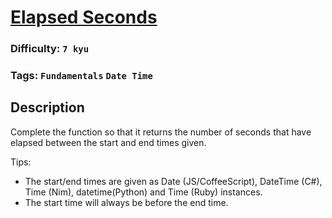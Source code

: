 # [Elapsed Seconds](https://www.codewars.com/kata/517b25a48557c200b800000c)

### Difficulty: `7 kyu`

### Tags: `Fundamentals` `Date Time`

## Description

Complete the function so that it returns the number of seconds that have elapsed between the start and end times given.

Tips:
- The start/end times are given as Date (JS/CoffeeScript), DateTime (C#), Time (Nim), datetime(Python) and Time (Ruby) instances.
- The start time will always be before the end time.